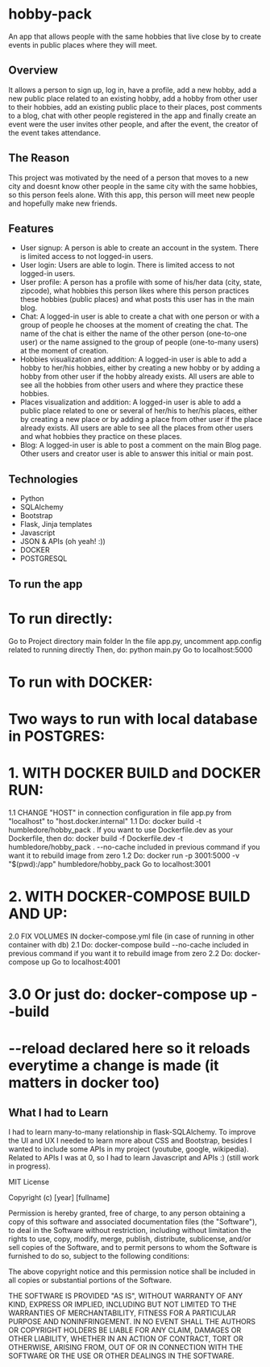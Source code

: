 # hobby-pack
An app that allows people with the same hobbies that live close by to create events in public places where they will meet.

## Overview
It allows a person to sign up, log in, have a profile, add a new hobby, add a new public place related to an existing hobby, add a hobby from other user to their hobbies, add an existing public place to their places, post comments to a blog, chat with other people registered in the app and finally create an event were the user invites other people, and after the event, the creator of the event takes attendance.

## The Reason
This project was motivated by the need of a person that moves to a new city and doesnt know other people in the same city with the same hobbies, so this person feels alone. With this app, this person will meet new people and hopefully make new friends.  

## Features
* User signup: A person is able to create an account in the system. There is limited access to not logged-in users.
* User login: Users are able to login. There is limited access to not logged-in users.
* User profile: A person has a profile with some of his/her data (city, state, zipcode), what hobbies this person likes where this person practices these hobbies (public places) and what posts this user has in the main blog.
* Chat: A logged-in user is able to create a chat with one person or with a group of people he chooses at the moment of creating the chat. The name of the chat is either the name of the other person (one-to-one user) or the name assigned to the group of people (one-to-many users) at the moment of creation.
* Hobbies visualization and addition: A logged-in user is able to add a hobby to her/his hobbies, either by creating a new hobby or by adding a hobby from other user if the hobby already exists. All users are able to see all the hobbies from other users and where they practice these hobbies.
* Places visualization and addition: A logged-in user is able to add a public place related to one or several of her/his to her/his places, either by creating a new place or by adding a place from other user if the place already exists. All users are able to see all the places from other users and what hobbies they practice on these places.
* Blog: A logged-in user is able to post a comment on the main Blog page. Other users and creator user is able to answer this initial or main post.

## Technologies
* Python 
* SQLAlchemy
* Bootstrap
* Flask, Jinja templates
* Javascript
* JSON & APIs (oh yeah! :))
* DOCKER
* POSTGRESQL

## To run the app

# To run directly:
Go to Project directory main folder
In the file app.py, uncomment app.config related to running directly
Then, do: python main.py
Go to localhost:5000

# To run with DOCKER:

# Two ways to run with local database in POSTGRES:

# 1. WITH DOCKER BUILD and DOCKER RUN:
1.1 CHANGE "HOST" in connection configuration in file app.py from "localhost" to "host.docker.internal" 
1.1 Do: docker build -t humbledore/hobby_pack . 
If you want to use Dockerfile.dev as your Dockerfile, then do:
docker build -f Dockerfile.dev -t humbledore/hobby_pack . 
--no-cache included in previous command if you want it to rebuild image from zero
1.2 Do: docker run -p 3001:5000 -v "$(pwd):/app" humbledore/hobby_pack
Go to localhost:3001

# 2. WITH DOCKER-COMPOSE BUILD AND UP:
2.0 FIX VOLUMES IN docker-compose.yml file (in case of running in other container with db)
2.1 Do: docker-compose build
--no-cache included in previous command if you want it to rebuild image from zero
2.2 Do: docker-compose up
Go to localhost:4001

# 3.0 Or just do: docker-compose up --build

# --reload declared here so it reloads everytime a change is made (it matters in docker too)

## What I had to Learn
I had to learn many-to-many relationship in flask-SQLAlchemy. To improve the UI and UX I needed to learn more about CSS and Bootstrap, besides I wanted to include some APIs in my project (youtube, google, wikipedia). Related to APIs I was at 0, so I had to learn Javascript and APIs :) (still work in progress).  

MIT License

Copyright (c) [year] [fullname]

Permission is hereby granted, free of charge, to any person obtaining a copy
of this software and associated documentation files (the "Software"), to deal
in the Software without restriction, including without limitation the rights
to use, copy, modify, merge, publish, distribute, sublicense, and/or sell
copies of the Software, and to permit persons to whom the Software is
furnished to do so, subject to the following conditions:

The above copyright notice and this permission notice shall be included in all
copies or substantial portions of the Software.

THE SOFTWARE IS PROVIDED "AS IS", WITHOUT WARRANTY OF ANY KIND, EXPRESS OR
IMPLIED, INCLUDING BUT NOT LIMITED TO THE WARRANTIES OF MERCHANTABILITY,
FITNESS FOR A PARTICULAR PURPOSE AND NONINFRINGEMENT. IN NO EVENT SHALL THE
AUTHORS OR COPYRIGHT HOLDERS BE LIABLE FOR ANY CLAIM, DAMAGES OR OTHER
LIABILITY, WHETHER IN AN ACTION OF CONTRACT, TORT OR OTHERWISE, ARISING FROM,
OUT OF OR IN CONNECTION WITH THE SOFTWARE OR THE USE OR OTHER DEALINGS IN THE
SOFTWARE.
